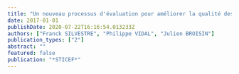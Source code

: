```yaml
---
title: "Un nouveau processus d'évaluation pour améliorer la qualité des feedbacks dans les tests en ligne."
date: 2017-01-01
publishDate: 2020-07-22T16:16:54.013233Z
authors: ["Franck SILVESTRE", "Philippe VIDAL", "Julien BROISIN"]
publication_types: ["2"]
abstract: ""
featured: false
publication: "*STICEF*"
---
```


